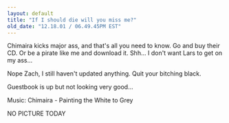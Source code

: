 ```yaml
---
layout: default
title: "If I should die will you miss me?"
old_date: "12.18.01 / 06.49.45PM EST"
---
```


Chimaira kicks major ass, and that's all you need to know. Go and buy their
CD. Or be a pirate like me and download it. Shh... I don't want Lars to get on
my ass...

Nope Zach, I still haven't updated anything. Quit your bitching black.

Guestbook is up but not looking very good... 

Music: Chimaira - Painting the White to Grey

NO PICTURE TODAY

